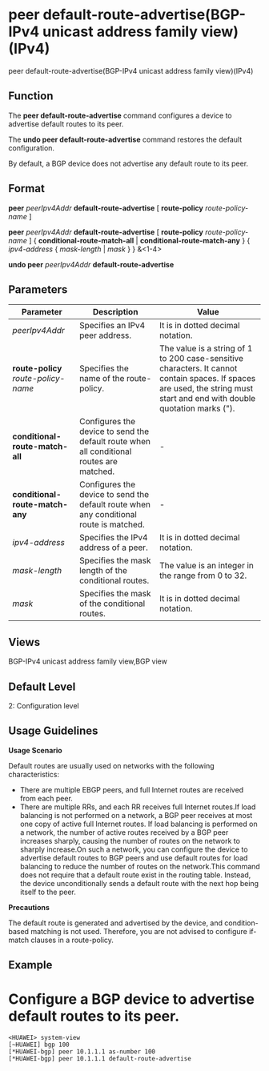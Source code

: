 peer default-route-advertise(BGP-IPv4 unicast address family view)(IPv4)
========================================================================

peer default-route-advertise(BGP-IPv4 unicast address family view)(IPv4)

Function
--------



The **peer default-route-advertise** command configures a device to advertise default routes to its peer.

The **undo peer default-route-advertise** command restores the default configuration.



By default, a BGP device does not advertise any default route to its peer.


Format
------

**peer** *peerIpv4Addr* **default-route-advertise** [ **route-policy** *route-policy-name* ]

**peer** *peerIpv4Addr* **default-route-advertise** [ **route-policy** *route-policy-name* ] { **conditional-route-match-all** | **conditional-route-match-any** } { *ipv4-address* { *mask-length* | *mask* } } &<1-4>

**undo peer** *peerIpv4Addr* **default-route-advertise**


Parameters
----------

| Parameter | Description | Value |
| --- | --- | --- |
| *peerIpv4Addr* | Specifies an IPv4 peer address. | It is in dotted decimal notation. |
| **route-policy** *route-policy-name* | Specifies the name of the route-policy. | The value is a string of 1 to 200 case-sensitive characters. It cannot contain spaces. If spaces are used, the string must start and end with double quotation marks ("). |
| **conditional-route-match-all** | Configures the device to send the default route when all conditional routes are matched. | - |
| **conditional-route-match-any** | Configures the device to send the default route when any conditional route is matched. | - |
| *ipv4-address* | Specifies the IPv4 address of a peer. | It is in dotted decimal notation. |
| *mask-length* | Specifies the mask length of the conditional routes. | The value is an integer in the range from 0 to 32. |
| *mask* | Specifies the mask of the conditional routes. | It is in dotted decimal notation. |



Views
-----

BGP-IPv4 unicast address family view,BGP view


Default Level
-------------

2: Configuration level


Usage Guidelines
----------------

**Usage Scenario**

Default routes are usually used on networks with the following characteristics:

* There are multiple EBGP peers, and full Internet routes are received from each peer.
* There are multiple RRs, and each RR receives full Internet routes.If load balancing is not performed on a network, a BGP peer receives at most one copy of active full Internet routes. If load balancing is performed on a network, the number of active routes received by a BGP peer increases sharply, causing the number of routes on the network to sharply increase.On such a network, you can configure the device to advertise default routes to BGP peers and use default routes for load balancing to reduce the number of routes on the network.This command does not require that a default route exist in the routing table. Instead, the device unconditionally sends a default route with the next hop being itself to the peer.

**Precautions**

The default route is generated and advertised by the device, and condition-based matching is not used. Therefore, you are not advised to configure if-match clauses in a route-policy.


Example
-------

# Configure a BGP device to advertise default routes to its peer.
```
<HUAWEI> system-view
[~HUAWEI] bgp 100
[*HUAWEI-bgp] peer 10.1.1.1 as-number 100
[*HUAWEI-bgp] peer 10.1.1.1 default-route-advertise

```